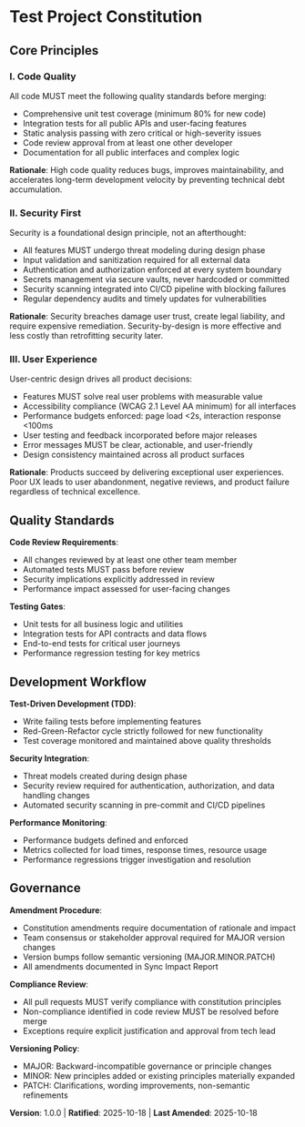 <!--
SYNC IMPACT REPORT - Session 3 Integration Test
================================================
Version Change: [TEMPLATE] → 1.0.0 (initial ratification)
Ratification Date: 2025-10-18

Principles Defined:
  1. Code Quality - Comprehensive quality standards and review requirements
  2. Security First - Security-by-design approach with proactive threat modeling
  3. User Experience - User-centric design with accessibility and performance focus

Sections Added:
  - Core Principles (3 principles)
  - Quality Standards (quality gates and code review)
  - Development Workflow (TDD, security integration, performance monitoring)
  - Governance (amendment procedures and compliance)

Templates Status:
  ✅ plan-template.md - Constitution Check section compatible
  ✅ spec-template.md - User scenarios align with UX principle
  ✅ tasks-template.md - Task organization supports quality and testing principles
  ⚠️ Commands/*.md - No updates needed (test constitution only)
  ⚠️ README.md - No updates needed (test constitution only)

Follow-up TODOs: None (this is a Session 3 integration test)

NOTE: This is a TEST CONSTITUTION for Session 3 integration testing.
      It should be reverted or replaced with a real constitution before production use.
-->

# Test Project Constitution

## Core Principles

### I. Code Quality

All code MUST meet the following quality standards before merging:
- Comprehensive unit test coverage (minimum 80% for new code)
- Integration tests for all public APIs and user-facing features
- Static analysis passing with zero critical or high-severity issues
- Code review approval from at least one other developer
- Documentation for all public interfaces and complex logic

**Rationale**: High code quality reduces bugs, improves maintainability, and accelerates
long-term development velocity by preventing technical debt accumulation.

### II. Security First

Security is a foundational design principle, not an afterthought:
- All features MUST undergo threat modeling during design phase
- Input validation and sanitization required for all external data
- Authentication and authorization enforced at every system boundary
- Secrets management via secure vaults, never hardcoded or committed
- Security scanning integrated into CI/CD pipeline with blocking failures
- Regular dependency audits and timely updates for vulnerabilities

**Rationale**: Security breaches damage user trust, create legal liability, and require
expensive remediation. Security-by-design is more effective and less costly than
retrofitting security later.

### III. User Experience

User-centric design drives all product decisions:
- Features MUST solve real user problems with measurable value
- Accessibility compliance (WCAG 2.1 Level AA minimum) for all interfaces
- Performance budgets enforced: page load <2s, interaction response <100ms
- User testing and feedback incorporated before major releases
- Error messages MUST be clear, actionable, and user-friendly
- Design consistency maintained across all product surfaces

**Rationale**: Products succeed by delivering exceptional user experiences. Poor UX leads
to user abandonment, negative reviews, and product failure regardless of technical
excellence.

## Quality Standards

**Code Review Requirements**:
- All changes reviewed by at least one other team member
- Automated tests MUST pass before review
- Security implications explicitly addressed in review
- Performance impact assessed for user-facing changes

**Testing Gates**:
- Unit tests for all business logic and utilities
- Integration tests for API contracts and data flows
- End-to-end tests for critical user journeys
- Performance regression testing for key metrics

## Development Workflow

**Test-Driven Development (TDD)**:
- Write failing tests before implementing features
- Red-Green-Refactor cycle strictly followed for new functionality
- Test coverage monitored and maintained above quality thresholds

**Security Integration**:
- Threat models created during design phase
- Security review required for authentication, authorization, and data handling changes
- Automated security scanning in pre-commit and CI/CD pipelines

**Performance Monitoring**:
- Performance budgets defined and enforced
- Metrics collected for load times, response times, resource usage
- Performance regressions trigger investigation and resolution

## Governance

**Amendment Procedure**:
- Constitution amendments require documentation of rationale and impact
- Team consensus or stakeholder approval required for MAJOR version changes
- Version bumps follow semantic versioning (MAJOR.MINOR.PATCH)
- All amendments documented in Sync Impact Report

**Compliance Review**:
- All pull requests MUST verify compliance with constitution principles
- Non-compliance identified in code review MUST be resolved before merge
- Exceptions require explicit justification and approval from tech lead

**Versioning Policy**:
- MAJOR: Backward-incompatible governance or principle changes
- MINOR: New principles added or existing principles materially expanded
- PATCH: Clarifications, wording improvements, non-semantic refinements

**Version**: 1.0.0 | **Ratified**: 2025-10-18 | **Last Amended**: 2025-10-18
